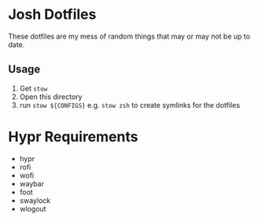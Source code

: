 # Josh Dotfiles
These dotfiles are my mess of random things that may or may not be up to date.


## Usage
1. Get `stow`
2. Open this directory
3. run `stow ${CONFIGS}` e.g. `stow zsh` to create symlinks for the dotfiles



# Hypr Requirements
- hypr
- rofi
- wofi
- waybar
- foot
- swaylock
- wlogout
